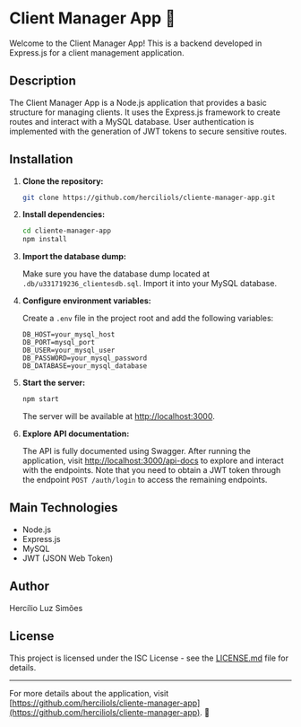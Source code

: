 # Client Manager App 🚀

Welcome to the Client Manager App! This is a backend developed in Express.js for a client management application.

## Description

The Client Manager App is a Node.js application that provides a basic structure for managing clients. It uses the Express.js framework to create routes and interact with a MySQL database. User authentication is implemented with the generation of JWT tokens to secure sensitive routes.

## Installation

1. **Clone the repository:**

    ```bash
    git clone https://github.com/herciliols/cliente-manager-app.git
    ```

2. **Install dependencies:**

    ```bash
    cd cliente-manager-app
    npm install
    ```

3. **Import the database dump:**

    Make sure you have the database dump located at `.db/u331719236_clientesdb.sql`. Import it into your MySQL database.

4. **Configure environment variables:**

    Create a `.env` file in the project root and add the following variables:

    ```plaintext
    DB_HOST=your_mysql_host
    DB_PORT=mysql_port
    DB_USER=your_mysql_user
    DB_PASSWORD=your_mysql_password
    DB_DATABASE=your_mysql_database
    ```

5. **Start the server:**

    ```bash
    npm start
    ```

    The server will be available at [http://localhost:3000](http://localhost:3000).

6. **Explore API documentation:**

    The API is fully documented using Swagger. After running the application, visit [http://localhost:3000/api-docs](http://localhost:3000/api-docs) to explore and interact with the endpoints. Note that you need to obtain a JWT token through the endpoint `POST /auth/login` to access the remaining endpoints.


## Main Technologies

- Node.js
- Express.js
- MySQL
- JWT (JSON Web Token)

## Author

Hercílio Luz Simões

## License

This project is licensed under the ISC License - see the [LICENSE.md](LICENSE.md) file for details.

---

For more details about the application, visit [https://github.com/herciliols/cliente-manager-app](https://github.com/herciliols/cliente-manager-app). 🌟
